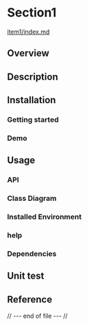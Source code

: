 # Section1

[item1/index.md](index.md)

## Overview

## Description

## Installation


### Getting started

### Demo

## Usage

### API

### Class Diagram

### Installed Environment

### help

### Dependencies

## Unit test

## Reference


// --- end of file --- //